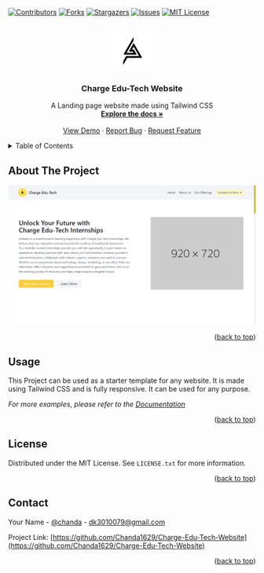 <!-- Improved compatibility of back to top link: See: https://github.com/othneildrew/Best-README-Template/pull/73 -->
<a name="readme-top"></a>
<!--
*** Thanks for checking out the Best-README-Template. If you have a suggestion
*** that would make this better, please fork the repo and create a pull request
*** or simply open an issue with the tag "enhancement".
*** Don't forget to give the project a star!
*** Thanks again! Now go create something AMAZING! :D
-->



<!-- PROJECT SHIELDS -->
<!--
*** I'm using markdown "reference style" links for readability.
*** Reference links are enclosed in brackets [ ] instead of parentheses ( ).
*** See the bottom of this document for the declaration of the reference variables
*** for contributors-url, forks-url, etc. This is an optional, concise syntax you may use.
*** https://www.markdownguide.org/basic-syntax/#reference-style-links
-->
[![Contributors][contributors-shield]][contributors-url]
[![Forks][forks-shield]][forks-url]
[![Stargazers][stars-shield]][stars-url]
[![Issues][issues-shield]][issues-url]
[![MIT License][license-shield]][license-url]



<!-- PROJECT LOGO -->
<br />
<div align="center">
  <a href="https://github.com/Chanda1629/Charge-Edu-Tech-Website">
    <img src="./assets/img/logo.png" alt="Logo" width="80" height="80">
  </a>

<h3 align="center">Charge Edu-Tech Website</h3>

  <p align="center">
    A Landing page website made using Tailwind CSS
    <br />
    <a href="https://github.com/Chanda1629/Charge-Edu-Tech-Website"><strong>Explore the docs »</strong></a>
    <br />
    <br />
    <a href="https://github.com/Chanda1629/Charge-Edu-Tech-Website">View Demo</a>
    ·
    <a href="https://github.com/Chanda1629/Charge-Edu-Tech-Website/issues">Report Bug</a>
    ·
    <a href="https://github.com/Chanda1629/Charge-Edu-Tech-Website/issues">Request Feature</a>
  </p>
</div>



<!-- TABLE OF CONTENTS -->
<details>
  <summary>Table of Contents</summary>
  <ol>
    <li><a href="#about-the-project">About The Project</a></li>
    </ol>
</details>



<!-- ABOUT THE PROJECT -->
## About The Project

[![Product Name Screen Shot][product-screenshot]](https://chanda1629.github.io/Charge-Edu-Tech-Website/)



<p align="right">(<a href="#readme-top">back to top</a>)</p>







<!-- USAGE EXAMPLES -->
## Usage

This Project can be used as a starter template for any website. It is made using Tailwind CSS and is fully responsive. It can be used for any purpose.

_For more examples, please refer to the [Documentation](https://chanda1629.github.io/Charge-Edu-Tech-Website/)_

<p align="right">(<a href="#readme-top">back to top</a>)</p>





<!-- LICENSE -->
## License

Distributed under the MIT License. See `LICENSE.txt` for more information.

<p align="right">(<a href="#readme-top">back to top</a>)</p>



<!-- CONTACT -->
## Contact

Your Name - [@chanda](https://twitter.com/#) - dk3010079@gmail.com

Project Link: [https://github.com/Chanda1629/Charge-Edu-Tech-Website](https://github.com/Chanda1629/Charge-Edu-Tech-Website)

<p align="right">(<a href="#readme-top">back to top</a>)</p>







<!-- MARKDOWN LINKS & IMAGES -->
<!-- https://www.markdownguide.org/basic-syntax/#reference-style-links -->
[contributors-shield]: https://img.shields.io/github/contributors/Chanda1629/Charge-Edu-Tech-Website.svg?style=for-the-badge
[contributors-url]: https://github.com/Chanda1629/Charge-Edu-Tech-Website/graphs/contributors
[forks-shield]: https://img.shields.io/github/forks/Chanda1629/Charge-Edu-Tech-Website.svg?style=for-the-badge
[forks-url]: https://github.com/Chanda1629/Charge-Edu-Tech-Website/network/members
[stars-shield]: https://img.shields.io/github/stars/Chanda1629/Charge-Edu-Tech-Website.svg?style=for-the-badge
[stars-url]: https://github.com/Chanda1629/Charge-Edu-Tech-Website/stargazers
[issues-shield]: https://img.shields.io/github/issues/Chanda1629/Charge-Edu-Tech-Website.svg?style=for-the-badge
[issues-url]: https://github.com/Chanda1629/Charge-Edu-Tech-Website/issues
[license-shield]: https://img.shields.io/github/license/Chanda1629/Charge-Edu-Tech-Website.svg?style=for-the-badge
[license-url]: https://github.com/Chanda1629/Charge-Edu-Tech-Website/blob/master/LICENSE.txt
[linkedin-shield]: https://img.shields.io/badge/-LinkedIn-black.svg?style=for-the-badge&logo=linkedin&colorB=555
[linkedin-url]: https://linkedin.com/in/linkedin_username
[product-screenshot]: ./assets/img/Screenshot.png
